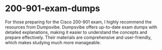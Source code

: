 # 200-901-exam-dumps
For those preparing for the Cisco 200-901 exam, I highly recommend the resources from Dumpsvibe. Dumpsvibe offers up-to-date exam dumps with detailed explanations, making it easier to understand the concepts and prepare effectively. Their materials are comprehensive and user-friendly, which makes studying much more manageable.
